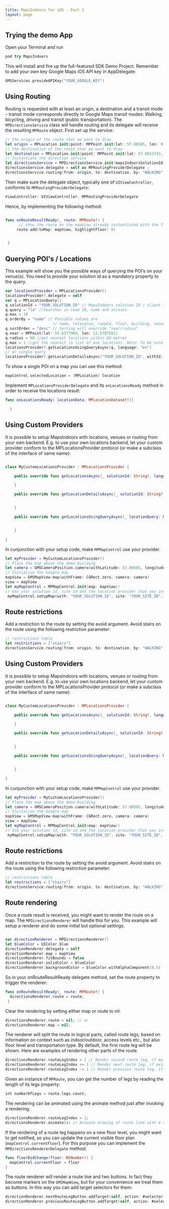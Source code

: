 ```yaml
---
title: MapsIndoors for iOS - Part 2
layout: page
---
```


## Trying the demo App

Open your Terminal and run

```swift
pod try MapsIndoors
```

This will install and fire up the full-featured SDK Demo Project. Remember to add your own key Google Maps iOS API key in AppDelegate:

```swift
GMSServices.provideAPIKey("YOUR_GOOGLE_KEY")
```

## Using Routing

Routing is requested with at least an origin, a destination and a transit mode – transit mode corresponds directly to Google Maps transit modes: Walking, bicycling, driving and transit (public transportation).
The `MPDirectionsService` class will handle routing and its delegate will receive the resulting `MPRoute` object. First set up the service:

```swift
// the origin of the route that we wont to draw
let origin = MPLocation.init(point: MPPoint.init(lat: 57.08585, lon: 9.95751), andName: "My location")
// the destination of the route that we wont to draw
let destination = MPLocation.init(point: MPPoint.init(lat: 57.0853743, lon: 9.957698), andName: "Destination")
// Instantiate the direction service
let directionsService = MPDirectionsService.init(mapsIndoorsSolutionId: clientId, googleApiKey: "YOUR_SOLUTION_ID")!
directionsService.delegate = self as MPRoutingProviderDelegate ;
directionsService.routing(from: origin, to: destination, by: "WALKING")

```
Then make sure the delegate object, typically one of `UIViewController`, conforms to `MPRoutingProviderDelegate`:

```swift
ViewController: UIViewController, MPRoutingProviderDelegate
```

Hence, by implementing the following method:

```swift

func onRouteResultReady(_ route: MPRoute!) {
      // show the route on the mapView already instantiated with the floor
     route.add(toMap: mapView, highlightFloor: 0)


 }

 ```

## Querying POI's / Locations

  This example will show you the possible ways of querying the POI’s on your venue(s). You need to provide your solution id as a mandatory property to the query.

  ```swift
  var locationsProvider = MPLocationsProvider()
  locationsProvider?.delegate = self
  var q = MPLocationQuery()
  q.solutionId = "YOUR_SOLUTION_ID" // MapsIndoors solution ID / client ID
  q.query = "lo" //Searches in room ID, name and aliases
  q.max = 10
  q.orderBy = "name" // Possible values are
                       // name, relevance, roomId, floor, building, venue
  q.sortOrder = "desc" // Sorting will override "near/radius"
  q.near = MPPoint(lat: 55.6377969, lon: 12.5787581)
  q.radius = 60 //get nearest locations within 60 metres
  q.max = 1 //get the nearest (a list of one location). Note: To be sure to get at least 1 result, don't set radius
  locationsProvider?.getLocationsUsingQueryAsync(q, language: "en")
  // or single query
  locationsProvider?.getLocationDetailsAsync("YOUR_SOLUTION_ID", withId: "locationID", language: "en")
  ```

  To show a single POI on a map you can use this method:

  ```swift
  mapControl.selectedLocation = (MPLocation) location
  ```

  Implement `MPLocationsProviderDelegate` and its `onLocationsReady` method in order to receive the locations result:

  ```swift
  func onLocationsReady( locationData: MPLocationDataset!){

    }
  ```

## Using Custom Providers

 It is possible to setup MapsIndoors with locations, venues or routing from your own backend. E.g. to use your own locations backend, let your custom provider conform to the MPLocationsProvider protocol (or make a subclass of the interface of same name):

 ```swift

 class MyCustomLocationsProvider : MPLocationsProvider {

     public override func getLocationsAsync(_ solutionId: String!, language: String!){

     }

     public override func getLocationDetailsAsync(_ solutionId: String!, withId locationId: String!, language: String!){


     }

     public override func getLocationsUsingQueryAsync(_ locationQuery: MPLocationQuery!, language: String!) {


     }

 }

 ```

 In cunjunction with your setup code, make `MPMapControl` use your provider.

 ```swift
 let myProvider = MyCustomLocationsProvider()
 // Place the map above the demo-building
 let camera = GMSCameraPosition.camera(withLatitude: 57.08585, longitude: 9.95751, zoom: 17)
 // Initialise the Google map
 mapView = GMSMapView.map(withFrame: CGRect.zero, camera: camera)
 view = mapView
 let myMapControl = MPMapControl.init(map: mapView)!
 // Use your solution id, site id and the location provider that you instantiated
  myMapControl.setupMap(with: "YOUR_SOLUTION_ID", site: "YOUR_SITE_ID", locations: myProvider, venues: nil, routing: nil)
  ```
 ## Route restrictions
 Add a restriction to the route by setting the avoid argument. Avoid stairs on the route using the following restriction parameter:

 ```swift
 // restrictions table
 let restrictions = ["stairs"]
 directionsService.routing(from: origin, to: destination, by: "WALKING", avoid: restrictions, depart: nil, arrive: nil)

 ```


## Using Custom Providers

 It is possible to setup MapsIndoors with locations, venues or routing from your own backend. E.g. to use your own locations backend, let your custom provider conform to the MPLocationsProvider protocol (or make a subclass of the interface of same name):

 ```swift

 class MyCustomLocationsProvider : MPLocationsProvider {

     public override func getLocationsAsync(_ solutionId: String!, language: String!){

     }

     public override func getLocationDetailsAsync(_ solutionId: String!, withId locationId: String!, language: String!){


     }

     public override func getLocationsUsingQueryAsync(_ locationQuery: MPLocationQuery!, language: String!) {


     }

 }

 ```

In cunjunction with your setup code, make `MPMapControl` use your provider.

 ```swift
 let myProvider = MyCustomLocationsProvider()
 // Place the map above the demo-building
 let camera = GMSCameraPosition.camera(withLatitude: 57.08585, longitude: 9.95751, zoom: 17)
 // Initialise the Google map
 mapView = GMSMapView.map(withFrame: CGRect.zero, camera: camera)
 view = mapView
 let myMapControl = MPMapControl.init(map: mapView)!
 // Use your solution id, site id and the location provider that you instantiated
  myMapControl.setupMap(with: "YOUR_SOLUTION_ID", site: "YOUR_SITE_ID", locations: myProvider, venues: nil, routing: nil)
  ```
 ## Route restrictions
 Add a restriction to the route by setting the avoid argument. Avoid stairs on the route using the following restriction parameter:

 ```swift
 // restrictions table
 let restrictions = ["stairs"]
 directionsService.routing(from: origin, to: destination, by: "WALKING", avoid: restrictions, depart: nil, arrive: nil)

 ```

## Route rendering

Once a route result is received, you might want to render the route on a map. The `MPDirectionsRenderer` will handle this for you. This example will setup a renderer and do some initial but optional settings.

 ```swift

 var directionRenderer = MPDirectionsRenderer()
 let blueColor = UIColor.blue
 directionRenderer.delegate = self
 directionRenderer.map = mapView
 directionRenderer.fitBounds = false
 directionRenderer.solidColor = blueColor
 directionRenderer.backgroundColor = blueColor.withAlphaComponent(0.5)
 ```

 So in your onRouteResultReady delegate method, set the route property to trigger the renderer:


 ```swift
 func onRouteResultReady(_ route: MPRoute!) {
   directionsRenderer.route = route;
  }
  ```

 Clear the rendering by setting either map or route to nil:

 ```swift
 directionsRenderer.route = nil; // or
 directionsRenderer.map = nil;
  ```

  The renderer will split the route in logical parts, called route legs, based on information on context such as indoor/outdoor, access levels etc., but also floor level and transportation type. By default, the first route leg will be shown. Here are examples of rendering other parts of the route.

  ```swift
 directionsRenderer.routeLegIndex = 1 // Render second route leg, if exists
 directionsRenderer.routeLegIndex += 1 // Render next route leg, if exists
 directionsRenderer.routeLegIndex -= 1 // Render previous route leg, if exists
 ```

 Given an instance of `MPRoute`, you can get the number of legs by reading the length of its legs property:

 ```swift
 int numberOfLegs = route.legs.count;
 ```

 The rendering can be animated using the animate method just after invoking a rendering.

 ```swift
 directionsRenderer.routeLegIndex = 1;
 directionsRenderer.animate(4) // Animate drawing of route line with 4 seconds duration
 ```

 If the rendering of a route leg happens on a new floor level, you might want to get notified, so you can update the current visible floor plan (`mapControl.currentFloor`). For this purpose you can implement the `MPDirectionsRendererDelegate` method:

 ```swift
 func floorDidChange(floor: NSNumber!) {
   mapControl.currentFloor = floor
 }
 ```
 The route renderer will render a route line and two buttons. In fact they become markers on the `GMSMapWiew`, but for your convenience we treat them as buttons. In this way you can add target selectors for them:

 ```swift
 directionRenderer.nextRouteLegButton.addTarget(self, action: #selector(showNextRouteLeg), for: UIControlEventTouchUpInside)
 directionRenderer.previousRouteLegButton.addTarget(self, action: #selector(showPreviousRouteLeg), for: UIControlEventTouchUpInside)
 ```

